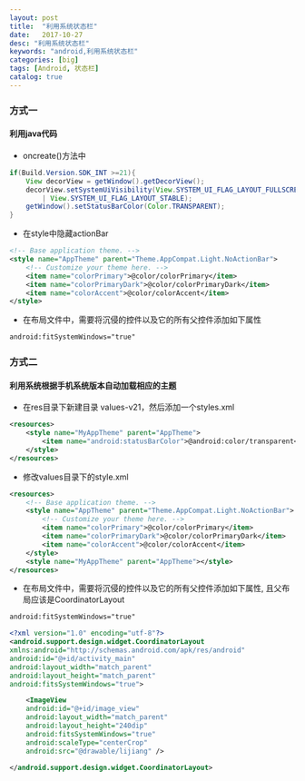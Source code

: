 ```yaml
---
layout: post
title:  "利用系统状态栏"
date:   2017-10-27
desc: "利用系统状态栏"
keywords: "android,利用系统状态栏"
categories: [big]
tags: [Android, 状态栏]
catalog: true
---
```


### 方式一

#### 利用java代码

* oncreate()方法中
  
```java       
if(Build.Version.SDK_INT >=21){
	View decorView = getWindow().getDecorView();
	decorView.setSystemUiVisibility(View.SYSTEM_UI_FLAG_LAYOUT_FULLSCREEN 
		| View.SYSTEM_UI_FLAG_LAYOUT_STABLE);
	getWindow().setStatusBarColor(Color.TRANSPARENT);
}
```

* 在style中隐藏actionBar

```xml
<!-- Base application theme. -->
<style name="AppTheme" parent="Theme.AppCompat.Light.NoActionBar">
    <!-- Customize your theme here. -->
    <item name="colorPrimary">@color/colorPrimary</item>
    <item name="colorPrimaryDark">@color/colorPrimaryDark</item>
    <item name="colorAccent">@color/colorAccent</item>
</style>
```

* 在布局文件中，需要将沉侵的控件以及它的所有父控件添加如下属性

```xml
android:fitSystemWindows="true"
```
### 方式二

#### 利用系统根据手机系统版本自动加载相应的主题

* 在res目录下新建目录 values-v21，然后添加一个styles.xml

```xml    
<resources>
    <style name="MyAppTheme" parent="AppTheme">
	    <item name="android:statusBarColor">@android:color/transparent</item>
    </style>
</resources>
```

* 修改values目录下的style.xml

```xml
<resources>
    <!-- Base application theme. -->
    <style name="AppTheme" parent="Theme.AppCompat.Light.NoActionBar">
        <!-- Customize your theme here. -->
        <item name="colorPrimary">@color/colorPrimary</item>
        <item name="colorPrimaryDark">@color/colorPrimaryDark</item>
        <item name="colorAccent">@color/colorAccent</item>
    </style>
    <style name="MyAppTheme" parent="AppTheme"></style>
</resources>
```

* 在布局文件中，需要将沉侵的控件以及它的所有父控件添加如下属性, 且父布局应该是CoordinatorLayout

```xml    
android:fitSystemWindows="true"
```

```xml   
<?xml version="1.0" encoding="utf-8"?>
<android.support.design.widget.CoordinatorLayout 
xmlns:android="http://schemas.android.com/apk/res/android"
android:id="@+id/activity_main"
android:layout_width="match_parent"
android:layout_height="match_parent"
android:fitsSystemWindows="true">

    <ImageView
	android:id="@+id/image_view"
	android:layout_width="match_parent"
	android:layout_height="240dip"
	android:fitsSystemWindows="true"
	android:scaleType="centerCrop"
	android:src="@drawable/lijiang" />

</android.support.design.widget.CoordinatorLayout>
```